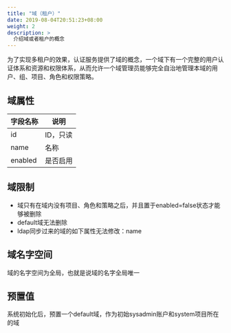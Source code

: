 ```yaml
---
title: "域（租户）"
date: 2019-08-04T20:51:23+08:00
weight: 2
description: >
  介绍域或者租户的概念
---
```


为了实现多租户的效果，认证服务提供了域的概念，一个域下有一个完整的用户认证体系和资源和权限体系，从而允许一个域管理员能够完全自治地管理本域的用户、组、项目、角色和权限策略。

## 域属性

| 字段名称 | 说明     |
|----------|----------|
| id       | ID，只读 |
| name     | 名称     |
| enabled  | 是否启用 |


## 域限制

- 域只有在域内没有项目、角色和策略之后，并且置于enabled=false状态才能够被删除
- default域无法删除
- ldap同步过来的域的如下属性无法修改：name

## 域名字空间

域的名字空间为全局，也就是说域的名字全局唯一

## 预置值

系统初始化后，预置一个default域，作为初始sysadmin账户和system项目所在的域
